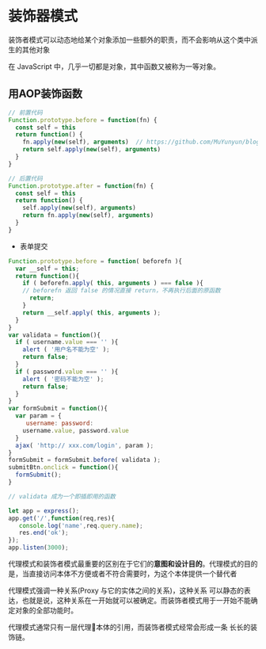 # 装饰器模式

装饰者模式可以动态地给某个对象添加一些额外的职责，而不会影响从这个类中派生的其他对象

在 JavaScript 中，几乎一切都是对象，其中函数又被称为一等对象。

## 用AOP装饰函数
```js
// 前置代码
Function.prototype.before = function(fn) {
  const self = this
  return function() {
    fn.apply(new(self), arguments)  // https://github.com/MuYunyun/blog/pull/30#event-1817065820
    return self.apply(new(self), arguments)
  }
}

// 后置代码
Function.prototype.after = function(fn) {
  const self = this
  return function() {
    self.apply(new(self), arguments)
    return fn.apply(new(self), arguments)
  }
}
```
- 表单提交
```js
Function.prototype.before = function( beforefn ){
  var __self = this; 
  return function(){
    if ( beforefn.apply( this, arguments ) === false ){
    // beforefn 返回 false 的情况直接 return，不再执行后面的原函数
      return;
    }
    return __self.apply( this, arguments ); 
  }
}
var validata = function(){
  if ( username.value === '' ){
    alert ( '用户名不能为空' );
    return false; 
  }
  if ( password.value === '' ){ 
    alert ( '密码不能为空' ); 
    return false;
  } 
}
var formSubmit = function(){ 
  var param = {
     username: password:
    username.value, password.value
  }
  ajax( 'http:// xxx.com/login', param ); 
}
formSubmit = formSubmit.before( validata );
submitBtn.onclick = function(){ 
  formSubmit();
}

// validata 成为一个即插即用的函数

```
```js
let app = express();
app.get('/',function(req,res){
   console.log('name',req.query.name);
   res.end('ok');
});
app.listen(3000);
```

代理模式和装饰者模式最重要的区别在于它们的**意图和设计目的**。代理模式的目的是，当直接访问本体不方便或者不符合需要时，为这个本体提供一个替代者

代理模式强调一种关系(Proxy 与它的实体之间的关系)，这种关系 可以静态的表达，也就是说，这种关系在一开始就可以被确定。而装饰者模式用于一开始不能确 定对象的全部功能时。

代理模式通常只有一层代理本体的引用，而装饰者模式经常会形成一条 长长的装饰链。

